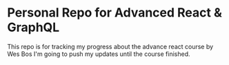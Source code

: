 # Personal Repo for Advanced React & GraphQL 

This repo is for tracking my progress about the advance react course by Wes Bos I'm going to push my updates until the course finished.